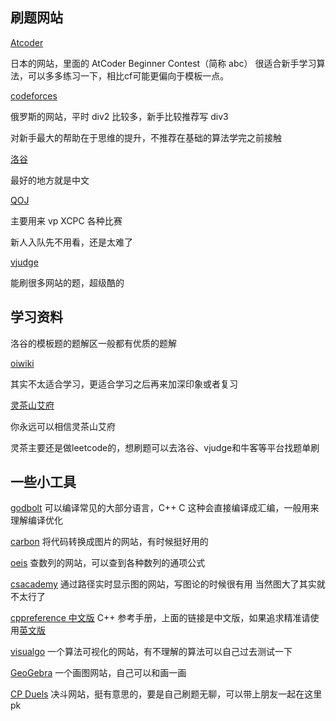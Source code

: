 ## 刷题网站

[Atcoder](https://atcoder.jp/)

日本的网站，里面的 AtCoder Beginner Contest（简称 abc） 很适合新手学习算法，可以多多练习一下，相比cf可能更偏向于模板一点。

[codeforces](https://codeforces.com/)

俄罗斯的网站，平时 div2 比较多，新手比较推荐写 div3

对新手最大的帮助在于思维的提升，不推荐在基础的算法学完之前接触

[洛谷](https://www.luogu.com.cn/)

最好的地方就是中文

[QOJ](https://qoj.ac/)

主要用来 vp XCPC 各种比赛

新人入队先不用看，还是太难了

[vjudge](https://vjudge.net/)

能刷很多网站的题，超级酷的

## 学习资料

洛谷的模板题的题解区一般都有优质的题解

[oiwiki](https://oi-wiki.org/)

其实不太适合学习，更适合学习之后再来加深印象或者复习

[灵茶山艾府](https://space.bilibili.com/206214)

你永远可以相信灵茶山艾府

灵茶主要还是做leetcode的，想刷题可以去洛谷、vjudge和牛客等平台找题单刷

## 一些小工具

[godbolt](https://godbolt.org/)
可以编译常见的大部分语言，C++ C 这种会直接编译成汇编，一般用来理解编译优化

[carbon](https://carbon.now.sh/)
将代码转换成图片的网站，有时候挺好用的

[oeis](https://oeis.org/)
查数列的网站，可以查到各种数列的通项公式

[csacademy](https://csacademy.com/app/graph_editor/)
通过路径实时显示图的网站，写图论的时候很有用
当然图大了其实就不太行了

[cppreference 中文版](https://zh.cppreference.com/)
C++ 参考手册，上面的链接是中文版，如果追求精准请使用[英文版](https://en.cppreference.com/)

[visualgo](https://visualgo.net/zh)
一个算法可视化的网站，有不理解的算法可以自己过去测试一下

[GeoGebra](https://www.geogebra.org/classic?lang=zh_CN)
一个画图网站，自己可以和画一画

[CP Duels](https://algorithm-duels.online/home)
决斗网站，挺有意思的，要是自己刷题无聊，可以带上朋友一起在这里pk